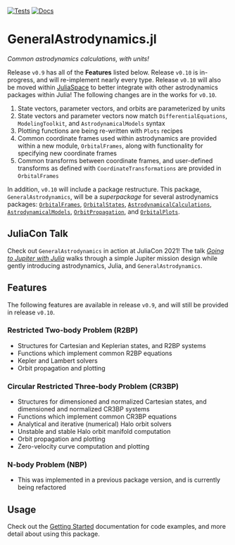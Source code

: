 [![Tests](https://github.com/cadojo/GeneralAstrodynamics.jl/workflows/Tests/badge.svg)](https://github.com/cadojo/GeneralAstrodynamics.jl/actions?query=workflow%3ATests)
[![Docs](https://github.com/cadojo/GeneralAstrodynamics.jl/workflows/Documentation/badge.svg)](https://cadojo.github.io/GeneralAstrodynamics.jl/dev)

# GeneralAstrodynamics.jl
_Common astrodynamics calculations, with units!_

Release `v0.9` has all of the __Features__ listed below. Release `v0.10` is in-progress, and will re-implement nearly every type. Release `v0.10` will also be moved within [JuliaSpace](https://github.com/juliaspace) to better integrate with other astrodynamics packages within Julia! The following changes are in the works for `v0.10`.

1. State vectors, parameter vectors, and orbits are parameterized by units
2. State vectors and parameter vectors now match `DifferentialEquations`, `ModelingToolkit`, and `AstrodynamicalModels` syntax
3. Plotting functions are being re-written with `Plots` recipes
4. Common coordinate frames used within astrodynamics are provided within a new module, `OrbitalFrames`, along with functionality for specifying new coordinate frames
5. Common transforms between coordinate frames, and user-defined transforms as defined with `CoordinateTransformations` are provided in `OrbitalFrames`

In addition, `v0.10` will include a package restructure. This package, `GeneralAstrodynamics`, will be a _superpackage_ for several astrodynamics packages: [`OrbitalFrames`](https://github.com/cadojo/OrbitalFrames.jl), [`OrbitalStates`](https://github.com/cadojo/OrbitalStates.jl), [`AstrodynamicalCalculations`](https://github.com/cadojo/AstrodynamicalCalculations.jl), [`AstrodynamicalModels`](https://github.com/cadojo/AstrodynamicalModels.jl), [`OrbitPropagation`](https://github.com/cadojo/OrbitPropagation.jl), and [`OrbitalPlots`](https://github.com/cadojo/OrbitalPlots.jl). 

## JuliaCon Talk

Check out `GeneralAstrodynamics` in action at JuliaCon 2021! The talk [_Going to Jupiter with Julia_](https://www.youtube.com/watch?v=WnvKaUsGv8w) walks through a simple Jupiter mission design while gently introducing astrodynamics, Julia, and `GeneralAstrodynamics`.

## Features

The following features are available in release `v0.9`, and will still be provided in release `v0.10`.

### Restricted Two-body Problem (R2BP)
* Structures for Cartesian and Keplerian states, and R2BP systems
* Functions which implement common R2BP equations
* Kepler and Lambert solvers
* Orbit propagation and plotting

### Circular Restricted Three-body Problem (CR3BP)
* Structures for dimensioned and normalized Cartesian states, and dimensioned and normalized CR3BP systems
* Functions which implement common CR3BP equations
* Analytical and iterative (numerical) Halo orbit solvers
* Unstable and stable Halo orbit manifold computation
* Orbit propagation and plotting
* Zero-velocity curve computation and plotting

### N-body Problem (NBP)
* This was implemented in a previous package version, and is currently being refactored

## Usage

Check out the [Getting Started](https://cadojo.github.io/GeneralAstrodynamics.jl/dev/) documentation for code examples, and more detail about using this package. 
